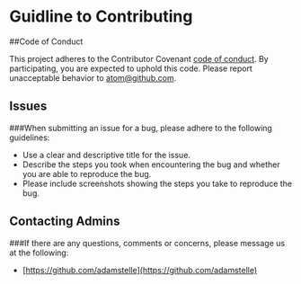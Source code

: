 # Guidline to Contributing

##Code of Conduct

This project adheres to the Contributor Covenant [code of conduct](https://github.com/atom/atom/blob/master/CODE_OF_CONDUCT.md). By participating, you are expected to uphold this code. Please report unacceptable behavior to atom@github.com.

## Issues

###When submitting an issue for a bug, please adhere to the following guidelines:

- Use a clear and descriptive title for the issue.
- Describe the steps you took when encountering the bug and whether you are able to reproduce the bug.
- Please include screenshots showing the steps you take to reproduce the bug.

## Contacting Admins

###If there are any questions, comments or concerns, please message us at the following:

- [https://github.com/adamstelle](https://github.com/adamstelle)
